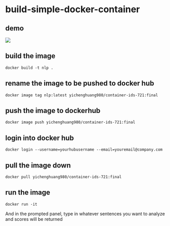 # build-simple-docker-container

## demo
[![](http://img.youtube.com/vi/bp8AXeAzQls/0.jpg)](https://youtu.be/bp8AXeAzQls "Build Docker Container Project")

## build the image
```
docker build -t nlp .
```

## rename the image to be pushed to docker hub
```
docker image tag nlp:latest yichenghuang980/container-ids-721:final
```

## push the image to dockerhub
```
docker image push yichenghuang980/container-ids-721:final
```

## login into docker hub
```
docker login --username=yourhubusername --email=youremail@company.com
```

## pull the image down
```
docker pull yichenghuang980/container-ids-721:final
```

## run the image
```
docker run -it
```

And in the prompted panel, type in whatever sentences you want to analyze and scores will be returned
